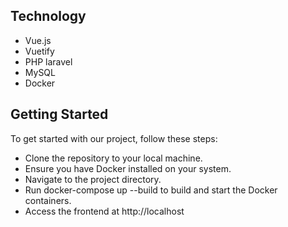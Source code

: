 ## Technology
- Vue.js
- Vuetify
- PHP laravel
- MySQL
- Docker

## Getting Started
To get started with our project, follow these steps:

- Clone the repository to your local machine.
- Ensure you have Docker installed on your system.
- Navigate to the project directory.
- Run docker-compose up --build to build and start the Docker containers.
- Access the frontend at http://localhost